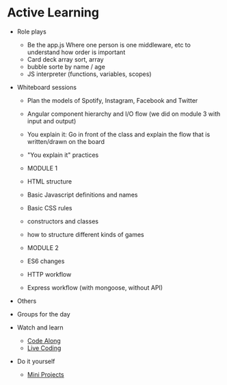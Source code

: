 # Active Learning


- Role plays
  - Be the app.js Where one person is one middleware, etc to understand how order is important
  - Card deck array sort, array
  - bubble sorte by name / age
  - JS interpreter (functions, variables, scopes)

- Whiteboard sessions
  - Plan the models of Spotify, Instagram, Facebook and Twitter
  - Angular component hierarchy and I/O flow (we did on module 3 with input and output)
  - You explain it: Go in front of the class and explain the flow that is written/drawn on the board
  
  - "You explain it" practices
   - MODULE 1
    - HTML structure
    - Basic Javascript definitions and names
    - Basic CSS rules
    - constructors and classes
    - how to structure different kinds of games
   
   - MODULE 2
    - ES6 changes
    - HTTP workflow
    - Express workflow (with mongoose, without API)
 
- Others
 - Groups for the day
 
- Watch and learn
  - [Code Along](./code-along.md)
  - [Live Coding](./live-coding.md)

- Do it yourself
  - [Mini Projects](./mini-projects.md)
